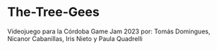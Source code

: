# The-Tree-Gees
Videojuego para la Córdoba Game Jam 2023 por: Tomás Domingues, Nicanor Cabanillas, Iris Nieto y Paula Quadrelli

